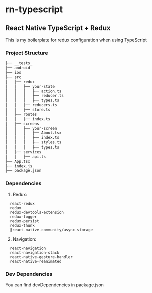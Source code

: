 # rn-typescript
## React Native TypeScript + Redux
This is my boilerplate for redux configuration when using TypeScript

### Project Structure

```bash
├── __tests_
├── android
├── ios
├── src
│   ├── redux
│   │   ├── your-state
│   │   │   ├── action.ts
│   │   │   ├── reducer.ts
│   │   │   ├── types.ts
│   │   ├── reducers.ts
│   │   ├── store.ts
│   ├── routes
│   │   ├── index.ts
│   ├── screens
│   │   ├── your-screen
│   │   │   ├── About.tsx
│   │   │   ├── index.ts
│   │   │   ├── styles.ts
│   │   │   ├── types.ts
│   ├── services
│   │   ├── api.ts
├── App.tsx
├── index.js
├── package.json
```

### Dependencies
1. Redux:

```
  react-redux
  redux
  redux-devtools-extension
  redux-logger
  redux-persist
  redux-thunk
  @react-native-community/async-storage
```

2. Navigation:

```
  react-navigation
  react-navigation-stack
  react-native-gesture-handler
  react-native-reanimated
```

### Dev Dependencies
You can find devDependencies in package.json
